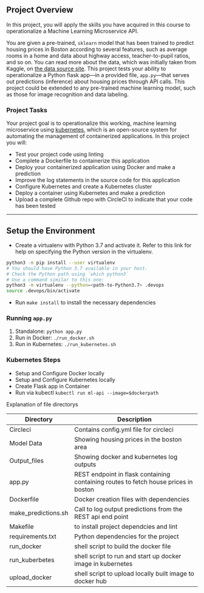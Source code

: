 ## Project Overview

In this project, you will apply the skills you have acquired in this course to operationalize a Machine Learning Microservice API. 

You are given a pre-trained, `sklearn` model that has been trained to predict housing prices in Boston according to several features, such as average rooms in a home and data about highway access, teacher-to-pupil ratios, and so on. You can read more about the data, which was initially taken from Kaggle, on [the data source site](https://www.kaggle.com/c/boston-housing). This project tests your ability to operationalize a Python flask app—in a provided file, `app.py`—that serves out predictions (inference) about housing prices through API calls. This project could be extended to any pre-trained machine learning model, such as those for image recognition and data labeling.

### Project Tasks

Your project goal is to operationalize this working, machine learning microservice using [kubernetes](https://kubernetes.io/), which is an open-source system for automating the management of containerized applications. In this project you will:
* Test your project code using linting
* Complete a Dockerfile to containerize this application
* Deploy your containerized application using Docker and make a prediction
* Improve the log statements in the source code for this application
* Configure Kubernetes and create a Kubernetes cluster
* Deploy a container using Kubernetes and make a prediction
* Upload a complete Github repo with CircleCI to indicate that your code has been tested

---

## Setup the Environment

* Create a virtualenv with Python 3.7 and activate it. Refer to this link for help on specifying the Python version in the virtualenv. 
```bash
python3 -m pip install --user virtualenv
# You should have Python 3.7 available in your host. 
# Check the Python path using `which python3`
# Use a command similar to this one:
python3 -m virtualenv --python=<path-to-Python3.7> .devops
source .devops/bin/activate
```
* Run `make install` to install the necessary dependencies

### Running `app.py`

1. Standalone:  `python app.py`
2. Run in Docker:  `./run_docker.sh`
3. Run in Kubernetes:  `./run_kubernetes.sh`

### Kubernetes Steps

* Setup and Configure Docker locally 
* Setup and Configure Kubernetes locally
* Create Flask app in Container
* Run via kubectl `kubectl run ml-api --image=$dockerpath `


Explanation of file directorys 

| Directory  | Description  |
| ------------- | ------------- |
| Circleci  | Contains config.yml file for circleci  |
| Model Data  | Showing housing prices in the boston area  |
| Output_files | Showing docker and kubernetes log outputs |
| app.py | REST endpoint in flask containing containing routes to fetch house prices in boston |
| Dockerfile | Docker creation files with dependencies |
| make_predictions.sh | Call to log output predictions from the REST api end point |
| Makefile | to install project dependcies and lint |
| requirements.txt | Python dependencies for the project |
| run_docker | shell script to build the docker file |
| run_kuberbetes | shell script to run and start up docker image in kubernetes | 
| upload_docker | shell script to upload locally built image to docker hub | 
